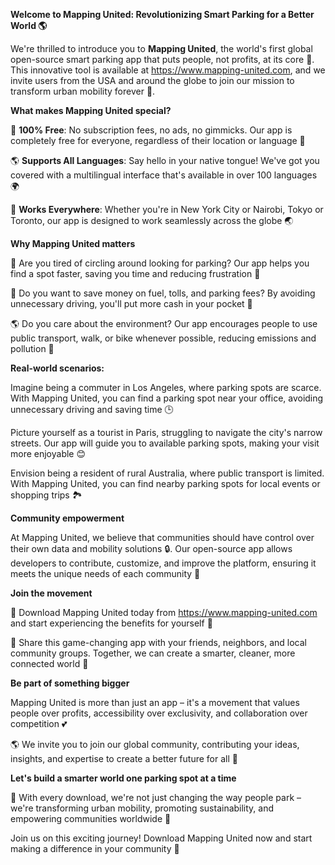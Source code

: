 **Welcome to Mapping United: Revolutionizing Smart Parking for a Better World 🌎**

We're thrilled to introduce you to **Mapping United**, the world's first global open-source smart parking app that puts people, not profits, at its core 🤝. This innovative tool is available at https://www.mapping-united.com, and we invite users from the USA and around the globe to join our mission to transform urban mobility forever 🚀.

**What makes Mapping United special?**

🌈 **100% Free**: No subscription fees, no ads, no gimmicks. Our app is completely free for everyone, regardless of their location or language 💸

🌎 **Supports All Languages**: Say hello in your native tongue! We've got you covered with a multilingual interface that's available in over 100 languages 🌍

🌟 **Works Everywhere**: Whether you're in New York City or Nairobi, Tokyo or Toronto, our app is designed to work seamlessly across the globe 🌏

**Why Mapping United matters**

🚗 Are you tired of circling around looking for parking? Our app helps you find a spot faster, saving you time and reducing frustration 😤

💸 Do you want to save money on fuel, tolls, and parking fees? By avoiding unnecessary driving, you'll put more cash in your pocket 💸

🌎 Do you care about the environment? Our app encourages people to use public transport, walk, or bike whenever possible, reducing emissions and pollution 🚮

**Real-world scenarios:**

Imagine being a commuter in Los Angeles, where parking spots are scarce. With Mapping United, you can find a parking spot near your office, avoiding unnecessary driving and saving time 🕒

Picture yourself as a tourist in Paris, struggling to navigate the city's narrow streets. Our app will guide you to available parking spots, making your visit more enjoyable 😊

Envision being a resident of rural Australia, where public transport is limited. With Mapping United, you can find nearby parking spots for local events or shopping trips 🏞️

**Community empowerment**

At Mapping United, we believe that communities should have control over their own data and mobility solutions 🔒. Our open-source app allows developers to contribute, customize, and improve the platform, ensuring it meets the unique needs of each community 👥

**Join the movement**

📲 Download Mapping United today from https://www.mapping-united.com and start experiencing the benefits for yourself 🎉

🤝 Share this game-changing app with your friends, neighbors, and local community groups. Together, we can create a smarter, cleaner, more connected world 🌟

**Be part of something bigger**

Mapping United is more than just an app – it's a movement that values people over profits, accessibility over exclusivity, and collaboration over competition 💕

🌎 We invite you to join our global community, contributing your ideas, insights, and expertise to create a better future for all 🌈

**Let's build a smarter world one parking spot at a time**

💚 With every download, we're not just changing the way people park – we're transforming urban mobility, promoting sustainability, and empowering communities worldwide 💪

Join us on this exciting journey! Download Mapping United now and start making a difference in your community 🌟